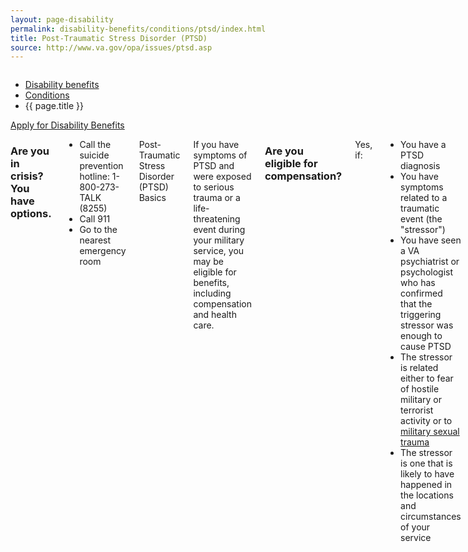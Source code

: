 ```yaml
---
layout: page-disability
permalink: disability-benefits/conditions/ptsd/index.html
title: Post-Traumatic Stress Disorder (PTSD)
source: http://www.va.gov/opa/issues/ptsd.asp
---
```


<div class="splash" markdown="0">
<div class="row" markdown="0">
<div class="small-12 columns" markdown="0">

<ul class="breadcrumbs" role="menubar" aria-label="Primary">
<li class="parent"><a href="{{ site.url }}/disability-benefits/">Disability benefits</a></li>
<li class="parent"><a href="{{ site.url }}/disability-benefits/conditions/">Conditions</a></li>
<li class="active">{{ page.title }}</li>
</ul>

</div>
</div>
</div>

<div class="main" role="main" markdown="0">

<div class="action-bar">
  <div class="row">
    <div class="small-12 columns">
      <a class="button small start" href="{{ site.url}}/disability-benefits/get/">Apply for Disability Benefits</a>
    </div>
  </div>  
</div>

<div class="section one" markdown="0">
<div class="primary" markdown="0">
<div class="row" markdown="0">
<div class="small-12 columns" markdown="1">

### Are you in crisis? You have options.

- Call the suicide prevention hotline: 1-800-273-TALK (8255)
- Call 911
- Go to the nearest emergency room

Post-Traumatic Stress Disorder (PTSD) Basics

If you have symptoms of PTSD and were exposed to serious trauma or a life-threatening event during your military service, you may be eligible for benefits, including compensation and health care. 

### Are you eligible for compensation?

Yes, if: 

-	You have a PTSD diagnosis
-	You have symptoms related to a traumatic event (the "stressor")
-	You have seen a VA psychiatrist or psychologist who has confirmed that the triggering stressor was enough to cause PTSD
-	The stressor is related either to fear of hostile military or terrorist activity or to [military sexual trauma](http://www.benefits.va.gov/BENEFITS/factsheets/serviceconnected/MST.pdf)
-	The stressor is one that is likely to have happened in the locations and circumstances of your service

### Who is covered

You

#### Available benefits

-	Compensation 
-	Health care 

#### How it works

PTSD is a complex and serious disorder. New regulations passed in 2010 make it easier for Veterans with post-traumatic stress disorder to qualify for VA disability benefits. Combat service is not necessarily a requirement. 

You may have PTSD if you experience the following symptoms:

-	You have nightmares or persistent memories of the event, or you relive the event over and over.
-	You do not talk to anyone about the event, avoiding any situation that may trigger bad memories related to it.
-	You feel numb and detached, depressed, and disinterested in normal life activities.
-	You feel on high alert all the time, always watching for danger.

If you have any of these [symptoms](http://www.ptsd.va.gov/public/pages/symptoms_of_ptsd.asp), make an appointment with a mental health professional. They can give you help and determine if you are suffering from PTSD.

Note: VA is committed to providing the best care and resources for our Veterans diagnosed with PTSD. We have made significant progress in PTSD treatments and are expanding access by increasing the number of mental health providers at VA medical centers. [Learn more about VA's programs, support groups, and research efforts focused on helping those with PTSD](http://www.ptsd.va.gov/public/treatment/Veterans/get_help_with_va.asp).

</div>
</div>
</div>


</div>
